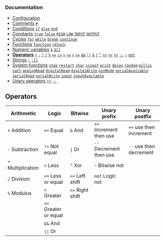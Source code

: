 ### Documentation
- [Configuration](/documentation/configuration.md)
- [Comments](/documentation/comments.md) [`#`]()  
- [Conditions](/documentation/conditions.md) [`if`]() [`else`]() [`end`]()
- [Constants](/documentation/constants.md) [`true`]() [`false`]() [`HIGH`]() [`LOW`]() [`INPUT`]() [`OUTPUT`]()
- [Cycles](/documentation/cycles.md) [`for`](/documentation/cycles.md#for) [`while`](/documentation/cycles.md#while) [`break`](/documentation/cycles.md#break) [`continue`](/documentation/cycles.md#continue)
- [Functions](/documentation/functions.md) [`function`]() [`return`]()
- [Numeric variables](/documentation/numeric-variables.md) [`$`]() [`$[]`]()
- **[Operators](/documentation/operators.md)** [`+`]() [`-`]() [`*`]() [`/`]() [`%`]() [`==`]() [`!=`]() [`>`]() [`>=`]() [`<`]() [`<=`]() [`&&`]() [`||`]() [`&`]() [`|`]() [`^`]() [`>>`]() [`<<`]() [`++`]() [`--`]() [`~`]() [`not`]()
- [Strings](/documentation/strings.md) [`:`]() [`:[]`]()
- [System functions](/documentation/system-functions.md) [`stop`]() [`restart`]() [`char`]() [`sizeof`]() [`print`]() [`delay`]() [`random`]() [`millis`]() [`sqrt`]() [`analogRead`]() [`digitalRead`]() [`digitalWrite`]() [`pinMode`]() [`serialAvailable`]() [`serialRead`]() [`serialWrite`]() [`input`]() [`inputAvailable`]()
- [Unary operators](/documentation/unary-operators.md) [`++`]() [`--`]()

## Operators

| Arithmetic         | Logic                 | Bitwise          | Unary prefix             |  Unary postfix          |
| ------------------ | --------------------- | ---------------- | ------------------------ | ----------------------- |
| `+` Addition       | `==` Equal            | `&` And          | `++`  Increment then use | `++` use then increment |
| `-` Subtraction    | `!=` Not equal        | `\|` Or           | `--`  Decrement then use | `--` use then decrement |
| `*` Multiplication | `<`  Less             | `^` Xor          | `~`   Bitwise not        |                         |
| `/` Division       | `<=` Less or equal    | `<<` Left shift  | `not` Logic not          |                         |
| `%` Modulus        | `>`  Greater          | `>>` Right shift |                          |                         |
|                    | `>=` Greater or equal |                  |                          |                         |
|                    | `&&` And              |                  |                          |                         |
|                    | `\|\|` Or               |                  |                          |                         |
